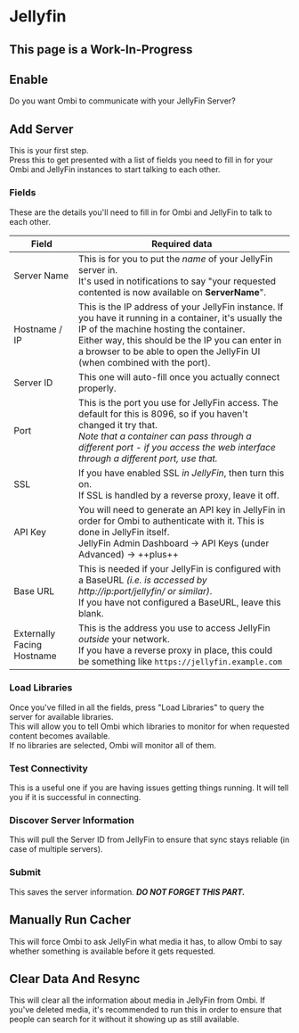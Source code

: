 # Jellyfin

## This page is a Work-In-Progress

## Enable

Do you want Ombi to communicate with your JellyFin Server?

## Add Server

This is your first step.  
Press this to get presented with a list of fields you need to fill in for your Ombi and JellyFin instances to start talking to each other.

### Fields

These are the details you'll need to fill in for Ombi and JellyFin to talk to each other.

| Field | Required data |
| --- | --- |
| Server Name | This is for you to put the _name_ of your JellyFin server in.<br>It's used in notifications to say "your requested contented is now available on **ServerName**". |
| Hostname / IP | This is the IP address of your JellyFin instance. If you have it running in a container, it's usually the IP of the machine hosting the container. <br>Either way, this should be the IP you can enter in a browser to be able to open the JellyFin UI (when combined with the port).|
| Server ID | This one will auto-fill once you actually connect properly. |
| Port | This is the port you use for JellyFin access. The default for this is 8096, so if you haven't changed it try that.<br>_Note that a container can pass through a different port - if you access the web interface through a different port, use that._ |
| SSL | If you have enabled SSL _in JellyFin_, then turn this on.<br>If SSL is handled by a reverse proxy, leave it off. |
| API Key | You will need to generate an API key in JellyFin in order for Ombi to authenticate with it. This is done in JellyFin itself.<br>JellyFin Admin Dashboard -> API Keys (under Advanced) -> ++plus++|
| Base URL | This is needed if your JellyFin is configured with a BaseURL _(i.e. is accessed by http://ip:port/jellyfin/ or similar)_.<br>If you have not configured a BaseURL, leave this blank.|
| Externally Facing Hostname | This is the address you use to access JellyFin _outside_ your network.<br>If you have a reverse proxy in place, this could be something like `https://jellyfin.example.com`|


### Load Libraries

Once you've filled in all the fields, press "Load Libraries" to query the server for available libraries.  
This will allow you to tell Ombi which libraries to monitor for when requested content becomes available.  
If no libraries are selected, Ombi will monitor all of them.

### Test Connectivity

This is a useful one if you are having issues getting things running. It will tell you if it is successful in connecting.

### Discover Server Information

This will pull the Server ID from JellyFin to ensure that sync stays reliable (in case of multiple servers).  

### Submit

This saves the server information. **_DO NOT FORGET THIS PART._**

## Manually Run Cacher

This will force Ombi to ask JellyFin what media it has, to allow Ombi to say whether something is available before it gets requested.

## Clear Data And Resync

This will clear all the information about media in JellyFin from Ombi. If you've deleted media, it's recommended to run this in order to ensure that people can search for it without it showing up as still available.
